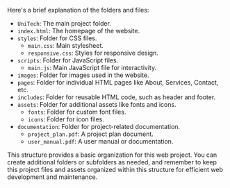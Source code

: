 Here's a brief explanation of the folders and files:

- `UniTech`: The main project folder.
- `index.html`: The homepage of the website.
- `styles`: Folder for CSS files.
  - `main.css`: Main stylesheet.
  - `responsive.css`: Styles for responsive design.
- `scripts`: Folder for JavaScript files.
  - `main.js`: Main JavaScript file for interactivity.
- `images`: Folder for images used in the website.
- `pages`: Folder for individual HTML pages like About, Services, Contact, etc.
- `includes`: Folder for reusable HTML code, such as header and footer.
- `assets`: Folder for additional assets like fonts and icons.
  - `fonts`: Folder for custom font files.
  - `icons`: Folder for icon files.
- `documentation`: Folder for project-related documentation.
  - `project_plan.pdf`: A project plan document.
  - `user_manual.pdf`: A user manual or documentation.


This structure provides a basic organization for this web project. You can create additional folders or subfolders as needed, and remember to keep this project files and assets organized within this structure for efficient web development and maintenance.
